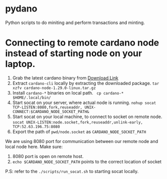 # pydano
Python scripts to do miniting and perform transactions and minting.



Connecting to remote cardano node instead of starting node on your laptop.
==========================================================================

1. Grab the latest cardano binary from [Download Link](https://developers.cardano.org/docs/get-started/installing-cardano-node)
2. Extract `cardano-cli` locally by extracting the downloaded package. `tar xzfv cardano-node-1.29.0-linux.tar.gz`
3. Install `cardano-*` binaries on local path. ` cp cardano-* $HOME/.local/bin/`
4. Start socat on your server, where actual node is running. `nohup socat TCP-LISTEN:8080,fork,reuseaddr, UNIX-CONNECT:$CARDANO_NODE_SOCKET_PATH&`
5. Start socat on your local machine, to connect to socket on remote node. `socat UNIX-LISTEN:node.socket,fork,reuseaddr,unlink-early, TCP:52.63.196.75:8080`
6. Export the path of `pwd/node.socket` as `CARDANO_NODE_SOCKET_PATH`

We are using 8080 port for communication between our remote node and local node here. Make sure:
1. 8080 port is open on remote host.
2. `echo $CARDANO_NODE_SOCKET_PATH` points to the correct location of socket

P.S: refer to the `./scripts/run_socat.sh` to starting socat locally.
